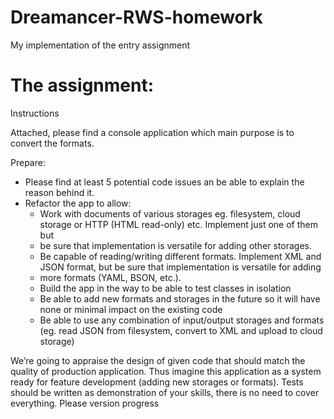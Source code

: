 # Dreamancer-RWS-homework
My implementation of the entry assignment

# The assignment:
Instructions

Attached, please find a console application which main purpose is to convert the formats.

Prepare:
  - Please find at least 5 potential code issues an be able to explain the reason behind it.
  - Refactor the app to allow:
    - Work with documents of various storages eg. filesystem, cloud storage or HTTP (HTML read-only) etc. Implement just one of them but
    - be sure that implementation is versatile for adding other storages.
    - Be capable of reading/writing different formats. Implement XML and JSON format, but be sure that implementation is versatile for adding
    - more formats (YAML, BSON, etc.).
    - Build the app in the way to be able to test classes in isolation
    - Be able to add new formats and storages in the future so it will have none or minimal impact on the existing code
    - Be able to use any combination of input/output storages and formats (eg. read JSON from filesystem, convert to XML and upload to
      cloud storage)

We’re going to appraise the design of given code that should match the quality of production application. Thus imagine this application as a system
ready for feature development (adding new storages or formats).
Tests should be written as demonstration of your skills, there is no need to cover everything.
Please version progress
